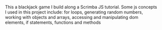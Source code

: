 This a blackjack game I build along a Scrimba JS tutorial.
Some js concepts I used in this project include:
    for loops, generating random numbers, working with objects and arrays, 
    accessing and manipulating dom elements, if statements, functions and methods